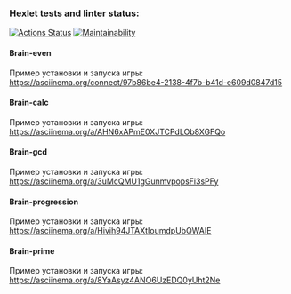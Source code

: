 ### Hexlet tests and linter status:
[![Actions Status](https://github.com/artem-alekseenko/frontend-project-lvl1/workflows/hexlet-check/badge.svg)](https://github.com/artem-alekseenko/frontend-project-lvl1/actions)
[![Maintainability](https://api.codeclimate.com/v1/badges/21d068fec8abfd28ba94/maintainability)](https://codeclimate.com/github/artem-alekseenko/frontend-project-lvl1/maintainability)

#### Brain-even

Пример установки и запуска игры:
https://asciinema.org/connect/97b86be4-2138-4f7b-b41d-e609d0847d15

#### Brain-calc

Пример установки и запуска игры:
https://asciinema.org/a/AHN6xAPmE0XJTCPdLOb8XGFQo

#### Brain-gcd

Пример установки и запуска игры:
https://asciinema.org/a/3uMcQMU1gGunmvpopsFi3sPFy

#### Brain-progression

Пример установки и запуска игры:
https://asciinema.org/a/Hivih94JTAXtIoumdpUbQWAIE

#### Brain-prime

Пример установки и запуска игры:
https://asciinema.org/a/8YaAsyz4ANO6UzEDQ0yUht2Ne


